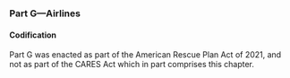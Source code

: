 ### Part G—Airlines ###

#### Codification ####

Part G was enacted as part of the American Rescue Plan Act of 2021, and not as part of the CARES Act which in part comprises this chapter.